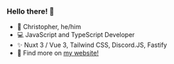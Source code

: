 ### Hello there! 👋

- 🎩 Christopher, he/him
- 💻 JavaScript and TypeScript Developer
- ✨ Nuxt 3 / Vue 3, Tailwind CSS, Discord.JS, Fastify
- 🧭 Find more on [my website!](https://ggsky.one/)
